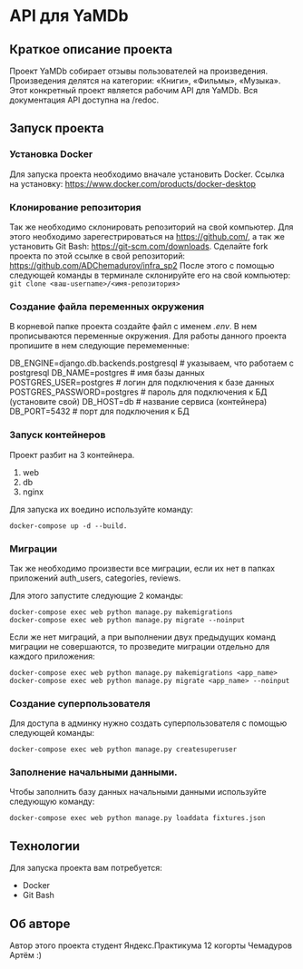 # API для YaMDb

## Краткое описание проекта

Проект YaMDb собирает отзывы пользователей на произведения.
Произведения делятся на категории: «Книги», «Фильмы», «Музыка».
Этот конкретный проект является рабочим API для YaMDb.
Вся документация API доступна на /redoc.


## Запуск проекта

### Установка Docker

Для запуска проекта необходимо вначале установить Docker.
Ссылка на установку: https://www.docker.com/products/docker-desktop

### Клонирование репозитория

Так же необходимо склонировать репозиторий на свой компьютер.
Для этого необходимо зарегестрироваться на https://github.com/,
а так же установить Git Bash: https://git-scm.com/downloads.
Cделайте fork проекта по этой ссылке в свой репозиторий:
https://github.com/ADChemadurov/infra_sp2
После этого с помощью следующей команды в терминале склонируйте
его на свой компьютер: ```git clone <ваш-username>/<имя-репозитория>```

### Создание файла переменных окружения

В корневой папке проекта создайте файл с именем *.env*.
В нем прописываются переменные окружения.
Для работы данного проекта пропишите в нем следующие перемеменные:

DB_ENGINE=django.db.backends.postgresql # указываем, что работаем с postgresql
DB_NAME=postgres # имя базы данных
POSTGRES_USER=postgres # логин для подключения к базе данных
POSTGRES_PASSWORD=postgres # пароль для подключения к БД (установите свой)
DB_HOST=db # название сервиса (контейнера)
DB_PORT=5432 # порт для подключения к БД

### Запуск контейнеров

Проект разбит на 3 контейнера.
1. web
2. db
3. nginx

Для запуска их воедино используйте команду:
```
docker-compose up -d --build.
```


### Миграции

Так же необходимо произвести все миграции, если их нет в папках
приложений auth_users, categories, reviews.

Для этого запустите следующие 2 команды:
```
docker-compose exec web python manage.py makemigrations
docker-compose exec web python manage.py migrate --noinput
```

Если же нет миграций, а при выполнении двух предыдущих команд
миграции не совершаются, то прозведите миграции отдельно для
каждого приложения:
```
docker-compose exec web python manage.py makemigrations <app_name>
docker-compose exec web python manage.py migrate <app_name> --noinput
```


### Создание суперпользователя

Для доступа в админку нужно создать суперпользователя
с помощью следующей команды:
```
docker-compose exec web python manage.py createsuperuser
```

### Заполнение начальными данными.

Чтобы заполнить базу данных начальными данными используйте
следующую команду:
```
docker-compose exec web python manage.py loaddata fixtures.json
```



## Технологии

Для запуска проекта вам потребуется:
- Docker
- Git Bash



## Об авторе

Автор этого проекта студент Яндекс.Практикума 12 когорты Чемадуров Артём :)
